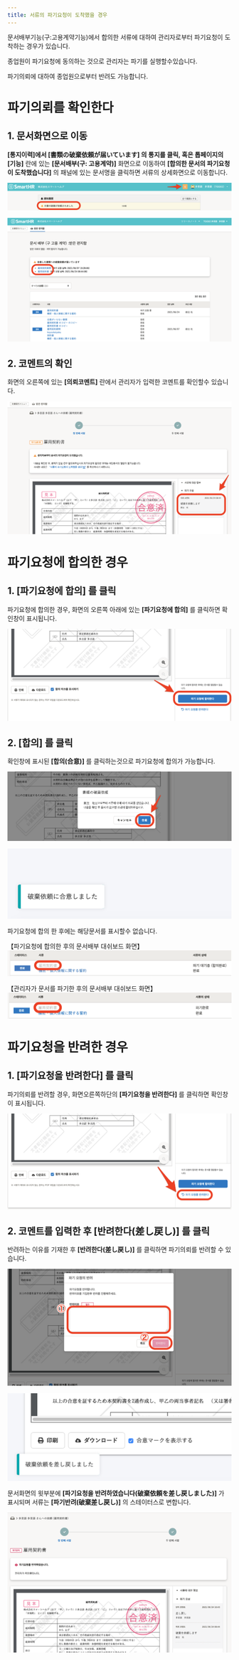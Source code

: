 ```yaml
---
title: 서류의 파기요청이 도착했을 경우
---
```

문서배부기능(구:고용계약기능)에서 합의한 서류에 대하여 관리자로부터 파기요청이 도착하는 경우가 있습니다.

종업원이 파기요청에 동의하는 것으로 관리자는 파기를 실행할수있습니다.

파기의뢰에 대하여 종업원으로부터 반려도 가능합니다.

# 파기의뢰를 확인한다

## 1\. 문서화면으로 이동

**\[통지이력\]**에서 **\[書類の破棄依頼が届いています\]** 의 통지를 클릭, 혹은 톱페이지의 **\[기능****\]** 란에 있는 **\[문서배부(구: 고용계약)\]** 화면으로 이동하여 **\[합의한 문서의 파기요청이 도착했습니다\]** 의 패널에 있는 문서명을 클릭하면 서류의 상세화면으로 이동합니다.

![](./01_mceclip0.png)

![](./00_mceclip9.png)

## 2\. 코멘트의 확인

화면의 오른쪽에 있는 **\[의뢰코멘트\]** 란에서 관리자가 입력한 코멘트를 확인할수 있습니다.

![](./01_mceclip11.png)

# 파기요청에 합의한 경우

## 1\. \[파기요청에 합의\] 를 클릭

파기요청에 합의한 경우, 화면의 오른쪽 아래에 있는 **\[파기요청에 합의\]** 를 클릭하면 확인창이 표시됩니다.

![](./mceclip12.png)

## 2\. \[합의\] 를 클릭

확인창에 표시된 **\[합의(合意)\]** 를 클릭하는것으로 파기요청에 합의가 가능합니다.

![](./mceclip17.png)

![](./__________2020_04_23_13_00.png)

파기요청에 합의 한 후에는 해당문서를 표시할수 없습니다.

【파기요청에 합의한 후의 문서배부 대쉬보드 화면】
![](./mceclip55.png)

【관리자가 문서를 파기한 후의 문서배부 대쉬보드 화면】
![](./mceclip54.png)

# 파기요청을 반려한 경우

## 1\. \[파기요청을 반려한다\] 를 클릭

파기의뢰를 반려할 경우, 화면오른쪽하단의 **\[파기요청을 반려한다\]** 를 클릭하면 확인창이 표시됩니다.

![](./mceclip24.png)

## 2\. 코멘트를 입력한 후 \[반려한다(差し戻し)\] 를 클릭

반려하는 이유를 기재한 후 **\[반려한다(差し戻し)\]** 를 클릭하면 파기의뢰를 반려할 수 있습니다.

![](./mceclip25.png)

![](./__________2020_04_22_18_01.png)

문서화면의 윗부분에 **\[파기요청을 반려하였습니다(破棄依頼を差し戻しました)\]** 가 표시되며 서류는 **\[파기반려(破棄差し戻し)\]** 의 스테이터스로 변합니다.

![](./mceclip33.png)
